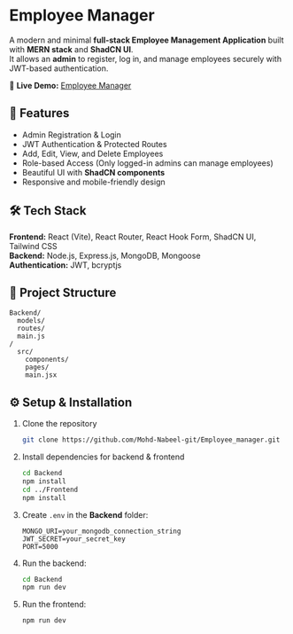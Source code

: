 # Employee Manager

A modern and minimal **full-stack Employee Management Application** built with **MERN stack** and **ShadCN UI**.  
It allows an **admin** to register, log in, and manage employees securely with JWT-based authentication.

🔗 **Live Demo:** [Employee Manager](https://employee-manager-seven.vercel.app/)

## 🚀 Features
- Admin Registration & Login
- JWT Authentication & Protected Routes
- Add, Edit, View, and Delete Employees
- Role-based Access (Only logged-in admins can manage employees)
- Beautiful UI with **ShadCN components**
- Responsive and mobile-friendly design

## 🛠 Tech Stack
**Frontend:** React (Vite), React Router, React Hook Form, ShadCN UI, Tailwind CSS  
**Backend:** Node.js, Express.js, MongoDB, Mongoose  
**Authentication:** JWT, bcryptjs

## 📂 Project Structure
```
Backend/
  models/
  routes/
  main.js
/
  src/
    components/
    pages/
    main.jsx
```

## ⚙️ Setup & Installation
1. Clone the repository
   ```bash
   git clone https://github.com/Mohd-Nabeel-git/Employee_manager.git
   ```
2. Install dependencies for backend & frontend
   ```bash
   cd Backend
   npm install
   cd ../Frontend
   npm install
   ```
3. Create `.env` in the **Backend** folder:
   ```env
   MONGO_URI=your_mongodb_connection_string
   JWT_SECRET=your_secret_key
   PORT=5000
   ```
4. Run the backend:
   ```bash
   cd Backend
   npm run dev
   ```
5. Run the frontend:
   ```bash
   npm run dev
   ```
